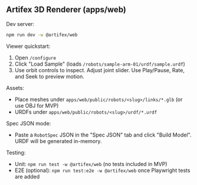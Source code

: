 ## Artifex 3D Renderer (apps/web)

Dev server:

```bash
npm run dev -w @artifex/web
```

Viewer quickstart:

1) Open `/configure`
2) Click "Load Sample" (loads `/robots/sample-arm-01/urdf/sample.urdf`)
3) Use orbit controls to inspect. Adjust joint slider. Use Play/Pause, Rate, and Seek to preview motion.

Assets:
- Place meshes under `apps/web/public/robots/<slug>/links/*.glb` (or use OBJ for MVP)
- URDFs under `apps/web/public/robots/<slug>/urdf/*.urdf`

Spec JSON mode:
- Paste a `RobotSpec` JSON in the "Spec JSON" tab and click "Build Model". URDF will be generated in-memory.

Testing:
- Unit: `npm run test -w @artifex/web` (no tests included in MVP)
- E2E (optional): `npm run test:e2e -w @artifex/web` once Playwright tests are added
